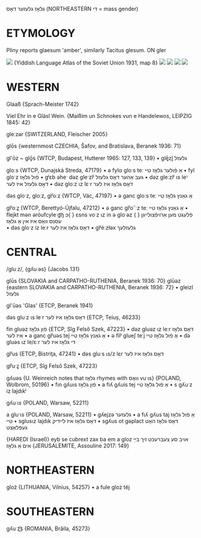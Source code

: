 גלאָז
גלעזער
דאָס
(NORTHEASTERN די = mass gender)

ETYMOLOGY
===========
Pliny reports glaesum 'amber', similarly Tacitus glesum.
ON gler

![](https://ia801509.us.archive.org/29/items/shprakhatlas/ShprakhatlasKarte8-Optimized.jpg)
{Yiddish Language Atlas of the Soviet Union 1931, map 8}
![](https://ia902902.us.archive.org/9/items/Yiddish-Dialect-Maps/Herzog4-1-3-GeltBlutFlejshGlozShtrojVaserBrojtLixt-104.jpg)
![](https://ia902902.us.archive.org/9/items/Yiddish-Dialect-Maps/Herzog4-36-GenderChangesCounterToSlavicModel-126.jpg)
![](https://ia902902.us.archive.org/9/items/Yiddish-Dialect-Maps/Herzog4-7-DiffusionOfNewGenderCategories-107.jpg)
![](https://ia802902.us.archive.org/9/items/Yiddish-Dialect-Maps/Herzog5-37-40-GlozTolNotOnton-186.jpg)

WESTERN
========

Glaaß {Sprach-Meister 1742}

Viel Ehr in e Gläsl Wein.
{Maißim un Schnokes vun e Handelewos, LEIPZIG 1845: 42}

gleːzər {SWITZERLAND, Fleischer 2005}

glōs {westernmost CZECHIA, Šafov, and Bratislava, Beranek 1936: 71}

gl'ōz ~ glǭs {WTCP, Budapest, Hutterer 1965: 127, 133, 139}
	•	glę̄zl̥ גלעזל

gloːs {WTCP, Dunajská Streda, 47179}
	•	ə fylα gloːs teː אַ פֿולער גלאָז טיי
	•	fyl gloˑz פֿול גלאָז
	•	gʲɛb əheˑ dəz gleˑzlʲ געב אַהער דאָס גלעזל
	•	dəz gleːzlʲ ɩs leᵓ דאָס גלעזל איז לער
	•	dəz gloːz ɩz lɛˑr דאָס גלאָז איז לער

dəs gloˑz, gloːz, glʲoːz {WTCP, Vác, 47197}
	•	ə ganc gloːs teː אַ גאַנץ גלאָז טיי

glʲoːz̥ {WTCP, Berettyó-Újfalu, 47212}
	•	ə ganc glʲoˆːz teː אַ גאַנץ גלאָז טיי
	•	flejkt mən əróufcyleˑg͡ŋ ɔ{ } ɛsns voˑz ɩz in ə gloˑəz פֿלעגט מען אַרויפֿצולייגן { } עסנס וואָס איז אין אַ גלאָז  
	•	dəs gloˑz iz leːr דאָס גלאָז איז לער
	•	glʲéːzɫəx גלעזלעך

CENTRAL
========

/gluːz/, {gʎuːəs} {Jacobs 131}

glūs {SLOVAKIA and CARPATHO-RUTHENIA, Beranek 1936: 70}
glūəz {eastern SLOVAKIA and CARPATHO-RUTHENIA, Beranek 1936: 72}
	•	gleizl גלעזל

gl'ūəs 'Glas' {ETCP, Beranek 1941}

dəs gluˑz ɩs leˑr דאָס גלאָז איז לער {ETCP, Teiuș, 46233}

fin gluəz פֿון גלאָז {ETCP, Sîg Felső Szek, 47223}
	•	dəz gluəz ɩz leːr דאָס גלאָז איז לער
	•	a ganc glʲuəs tej אַ גאַנץ גלאָז טיי
	•	ə filʲ glueʃ teːj אַ פֿול גלאָז טיי
	•	də gluəs ɩz le/ɛːr די גלאָז איז לער

glʲus {ETCP, Bistriţa, 47241}
	•	dəs gluˑs ɩs/z lɛr דאָס גלאָז איז לער 

glʲuˑz̥ {ETCP, Sîg Felső Szek, 47223}

gʎuəs {U. Weinreich notes that גלאָז rhymes with וואָס vuˑɩs} {POLAND, Wolbrom, 50196}
	•	fɩn gʎuɩs פֿון גלאָז
	•	a fiʎ gʎuis tej אַ פֿול גלאָז טיי
	•	s gʎuˑz iz lajdɩkʲ

gʎuˑɩs {POLAND, Warsaw, 52211}

a gluˑɩs {POLAND, Warsaw, 52211}
	•	gʎejzə גלעזער
	•	a fɩʎ gʎus taj אַ פֿול גלאָז טיי
	•	sglusɩz lajdɩk דאָס גלאָז איז ליידיק
	•	sgʎus ot gəplact דאָס גלאָז האָט געפּלאַצט

{HAREDI (Israel)}
eyb se cubrext zax ba em a gloz אויב סע צעברעכט זיך בײַ אים אַ גלאָז {JERUSALEMITE, Assouline 2017: 149}

NORTHEASTERN
==============

gloz̀ {LITHUANIA, Vilnius, 54257}
	•	a fule gloz téj

SOUTHEASTERN
==============

gʎuˑz͜͡s {ROMANIA, Brăila, 45273}

